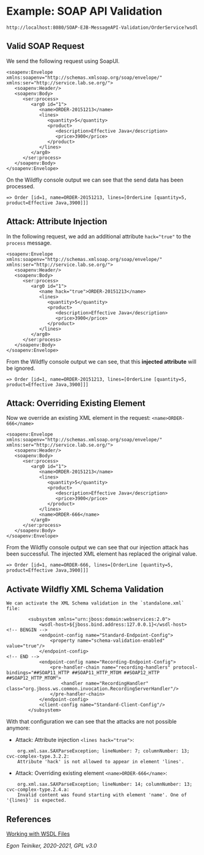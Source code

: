 # Example: SOAP API Validation

```
http://localhost:8080/SOAP-EJB-MessageAPI-Validation/OrderService?wsdl
```

## Valid SOAP Request

We send the following request using SoapUI.

```
<soapenv:Envelope xmlns:soapenv="http://schemas.xmlsoap.org/soap/envelope/" xmlns:ser="http://service.lab.se.org/">
   <soapenv:Header/>
   <soapenv:Body>
      <ser:process>
         <arg0 id="1">
            <name>ORDER-20151213</name>
            <lines>
               <quantity>5</quantity>
               <product>
                  <description>Effective Java</description>
                  <price>3900</price>
               </product>
            </lines>
         </arg0>
      </ser:process>
   </soapenv:Body>
</soapenv:Envelope>
```
On the Wildfly console output we can see that the send data has been processed.
```
=> Order [id=1, name=ORDER-20151213, lines=[OrderLine [quantity=5, product=Effective Java,3900]]]
```

## Attack: Attribute Injection 

In the following request, we add an additional attribute `hack="true"` to the `process` message.
```
<soapenv:Envelope xmlns:soapenv="http://schemas.xmlsoap.org/soap/envelope/" xmlns:ser="http://service.lab.se.org/">
   <soapenv:Header/>
   <soapenv:Body>
      <ser:process>
         <arg0 id="1">
            <name hack="true">ORDER-20151213</name>
            <lines>
               <quantity>5</quantity>
               <product>
                  <description>Effective Java</description>
                  <price>3900</price>
               </product>
            </lines>
         </arg0>
      </ser:process>
   </soapenv:Body>
</soapenv:Envelope>
```
From the Wildfly console output we can see, that this **injected attribute** will be ignored.

```
=> Order [id=1, name=ORDER-20151213, lines=[OrderLine [quantity=5, product=Effective Java,3900]]]
```

## Attack: Overriding Existing Element 

Now we override an existing XML element in the request: `<name>ORDER-666</name>`  
```
<soapenv:Envelope xmlns:soapenv="http://schemas.xmlsoap.org/soap/envelope/" xmlns:ser="http://service.lab.se.org/">
   <soapenv:Header/>
   <soapenv:Body>
      <ser:process>
         <arg0 id="1">
            <name>ORDER-20151213</name>
            <lines>
               <quantity>5</quantity>
               <product>
                  <description>Effective Java</description>
                  <price>3900</price>
               </product>
            </lines>
            <name>ORDER-666</name>
         </arg0>
      </ser:process>
   </soapenv:Body>
</soapenv:Envelope>
```
From the Wildfly console output we can see that our injection attack has been successful.
The injected XML element has replaced the original value.
```
=> Order [id=1, name=ORDER-666, lines=[OrderLine [quantity=5, product=Effective Java,3900]]]
```


## Activate Wildfly XML Schema Validation

```
We can activate the XML Schema validation in the `standalone.xml` file:

        <subsystem xmlns="urn:jboss:domain:webservices:2.0">
            <wsdl-host>${jboss.bind.address:127.0.0.1}</wsdl-host>
<!-- BENGIN -->
            <endpoint-config name="Standard-Endpoint-Config">
            	<property name="schema-validation-enabled" value="true"/>
            </endpoint-config>
<!-- END -->
            <endpoint-config name="Recording-Endpoint-Config">
                <pre-handler-chain name="recording-handlers" protocol-bindings="##SOAP11_HTTP ##SOAP11_HTTP_MTOM ##SOAP12_HTTP ##SOAP12_HTTP_MTOM">
                    <handler name="RecordingHandler" class="org.jboss.ws.common.invocation.RecordingServerHandler"/>
                </pre-handler-chain>
            </endpoint-config>
            <client-config name="Standard-Client-Config"/>
        </subsystem>
```

With that configuration we can see that the attacks are not possible anymore:
* Attack: Attribute injection `<lines hack="true">`: 
```
    org.xml.sax.SAXParseException; lineNumber: 7; columnNumber: 13; cvc-complex-type.3.2.2: 
    Attribute 'hack' is not allowed to appear in element 'lines'.
```

* Attack: Overriding existing element `<name>ORDER-666</name>`:
```
    org.xml.sax.SAXParseException; lineNumber: 14; columnNumber: 13; cvc-complex-type.2.4.a: 
	Invalid content was found starting with element 'name'. One of '{lines}' is expected.
```

## References
[Working with WSDL Files ](https://www.soapui.org/docs/soap-and-wsdl/working-with-wsdls/)

*Egon Teiniker, 2020-2021, GPL v3.0*